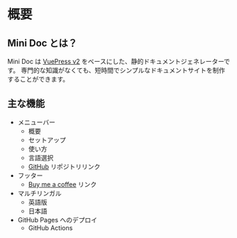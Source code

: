 
# 概要


## Mini Doc とは？
Mini Doc は [VuePress v2](https://v2.vuepress.vuejs.org) をベースにした、静的ドキュメントジェネレーターです。
専門的な知識がなくても、短時間でシンプルなドキュメントサイトを制作することができます。

## 主な機能

- メニューバー
    - 概要
    - セットアップ
    - 使い方
    - 言語選択
    - [GitHub](https://github.com) リポジトリリンク
- フッター
    - [Buy me a coffee](https://www.buymeacoffee.com) リンク
- マルチリンガル
    - 英語版
    - 日本語
- GitHub Pages へのデプロイ
    - GitHub Actions


